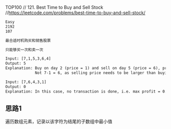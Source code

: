 TOP100
// 121. Best Time to Buy and Sell Stock
//https://leetcode.com/problems/best-time-to-buy-and-sell-stock/

```html
Easy
2192
107

最合适时机购买和销售股票

只能够买一次和卖一次

Input: [7,1,5,3,6,4]
Output: 5
Explanation: Buy on day 2 (price = 1) and sell on day 5 (price = 6), profit = 6-1 = 5.
             Not 7-1 = 6, as selling price needs to be larger than buying price.

Input: [7,6,4,3,1]
Output: 0
Explanation: In this case, no transaction is done, i.e. max profit = 0.

```

## 思路1
遍历数组元素，记录以该字符为结尾的子数组中最小值